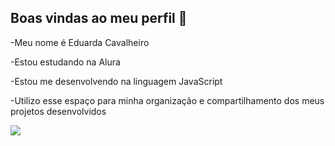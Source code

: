 ## Boas vindas ao meu perfil 👋

-Meu nome é Eduarda Cavalheiro

-Estou estudando na Alura

-Estou me desenvolvendo na linguagem JavaScript

-Utilizo esse espaço para minha organização e compartilhamento dos meus projetos desenvolvidos

![](https://media.tenor.com/fwRdoejcLPAAAAAi/shadow-the-hedgehog-shadow.gif)

